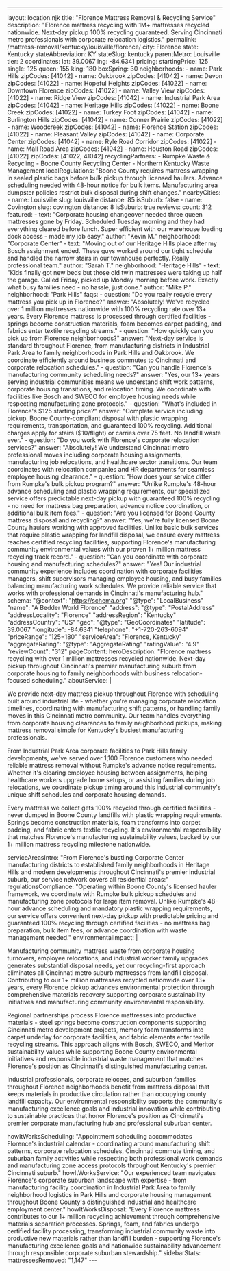 ---
layout: location.njk
title: "Florence Mattress Removal & Recycling Service"
description: "Florence mattress recycling with 1M+ mattresses recycled nationwide. Next-day pickup 100% recycling guaranteed. Serving Cincinnati metro professionals with corporate relocation logistics."
permalink: /mattress-removal/kentucky/louisville/florence/
city: Florence state: Kentucky stateAbbreviation: KY stateSlug: kentucky parentMetro: Louisville tier: 2 coordinates: lat: 39.0067 lng: -84.6341 pricing: startingPrice: 125 single: 125 queen: 155 king: 180 boxSpring: 30 neighborhoods: - name: Park Hills zipCodes: [41042] - name: Oakbrook zipCodes: [41042] - name: Devon zipCodes: [41022] - name: Hopeful Heights zipCodes: [41022] - name: Downtown Florence zipCodes: [41022] - name: Valley View zipCodes: [41022] - name: Ridge View zipCodes: [41042] - name: Industrial Park Area zipCodes: [41042] - name: Heritage Hills zipCodes: [41022] - name: Boone Creek zipCodes: [41022] - name: Turkey Foot zipCodes: [41042] - name: Burlington Hills zipCodes: [41042] - name: Conner Prairie zipCodes: [41022] - name: Woodcreek zipCodes: [41042] - name: Florence Station zipCodes: [41022] - name: Pleasant Valley zipCodes: [41042] - name: Corporate Center zipCodes: [41042] - name: Ryle Road Corridor zipCodes: [41022] - name: Mall Road Area zipCodes: [41042] - name: Houston Road zipCodes: [41022] zipCodes: [41022, 41042] recyclingPartners: - Rumpke Waste & Recycling - Boone County Recycling Center - Northern Kentucky Waste Management localRegulations: "Boone County requires mattress wrapping in sealed plastic bags before bulk pickup through licensed haulers. Advance scheduling needed with 48-hour notice for bulk items. Manufacturing area dumpster policies restrict bulk disposal during shift changes." nearbyCities: - name: Louisville slug: louisville distance: 85 isSuburb: false - name: Covington slug: covington distance: 8 isSuburb: true reviews: count: 312 featured: - text: "Corporate housing changeover needed three queen mattresses gone by Friday. Scheduled Tuesday morning and they had everything cleared before lunch. Super efficient with our warehouse loading dock access - made my job easy." author: "Kevin M." neighborhood: "Corporate Center" - text: "Moving out of our Heritage Hills place after my Bosch assignment ended. These guys worked around our tight schedule and handled the narrow stairs in our townhouse perfectly. Really professional team." author: "Sarah T." neighborhood: "Heritage Hills" - text: "Kids finally got new beds but those old twin mattresses were taking up half the garage. Called Friday, picked up Monday morning before work. Exactly what busy families need - no hassle, just done." author: "Mike P." neighborhood: "Park Hills" faqs: - question: "Do you really recycle every mattress you pick up in Florence?" answer: "Absolutely! We've recycled over 1 million mattresses nationwide with 100% recycling rate over 13+ years. Every Florence mattress is processed through certified facilities - springs become construction materials, foam becomes carpet padding, and fabrics enter textile recycling streams." - question: "How quickly can you pick up from Florence neighborhoods?" answer: "Next-day service is standard throughout Florence, from manufacturing districts in Industrial Park Area to family neighborhoods in Park Hills and Oakbrook. We coordinate efficiently around business commutes to Cincinnati and corporate relocation schedules." - question: "Can you handle Florence's manufacturing community scheduling needs?" answer: "Yes, our 13+ years serving industrial communities means we understand shift work patterns, corporate housing transitions, and relocation timing. We coordinate with facilities like Bosch and SWECO for employee housing needs while respecting manufacturing zone protocols." - question: "What's included in Florence's $125 starting price?" answer: "Complete service including pickup, Boone County-compliant disposal with plastic wrapping requirements, transportation, and guaranteed 100% recycling. Additional charges apply for stairs ($10/flight) or carries over 75 feet. No landfill waste ever." - question: "Do you work with Florence's corporate relocation services?" answer: "Absolutely! We understand Cincinnati metro professional moves including corporate housing assignments, manufacturing job relocations, and healthcare sector transitions. Our team coordinates with relocation companies and HR departments for seamless employee housing clearance." - question: "How does your service differ from Rumpke's bulk pickup program?" answer: "Unlike Rumpke's 48-hour advance scheduling and plastic wrapping requirements, our specialized service offers predictable next-day pickup with guaranteed 100% recycling - no need for mattress bag preparation, advance notice coordination, or additional bulk item fees." - question: "Are you licensed for Boone County mattress disposal and recycling?" answer: "Yes, we're fully licensed Boone County haulers working with approved facilities. Unlike basic bulk services that require plastic wrapping for landfill disposal, we ensure every mattress reaches certified recycling facilities, supporting Florence's manufacturing community environmental values with our proven 1+ million mattress recycling track record." - question: "Can you coordinate with corporate housing and manufacturing schedules?" answer: "Yes! Our industrial community experience includes coordination with corporate facilities managers, shift supervisors managing employee housing, and busy families balancing manufacturing work schedules. We provide reliable service that works with professional demands in Cincinnati's manufacturing hub." schema: "@context": "https://schema.org" "@type": "LocalBusiness" "name": "A Bedder World Florence" "address": "@type": "PostalAddress" "addressLocality": "Florence" "addressRegion": "Kentucky" "addressCountry": "US" "geo": "@type": "GeoCoordinates" "latitude": 39.0067 "longitude": -84.6341 "telephone": "+1-720-263-6094" "priceRange": "$125-$180" "serviceArea": "Florence, Kentucky" "aggregateRating": "@type": "AggregateRating" "ratingValue": "4.9" "reviewCount": "312" pageContent: heroDescription: "Florence mattress recycling with over 1 million mattresses recycled nationwide. Next-day pickup throughout Cincinnati's premier manufacturing suburb from corporate housing to family neighborhoods with business relocation-focused scheduling." aboutService: | <p>We provide next-day mattress pickup throughout Florence with scheduling built around industrial life - whether you're managing corporate relocation timelines, coordinating with manufacturing shift patterns, or handling family moves in this Cincinnati metro community. Our team handles everything from corporate housing clearances to family neighborhood pickups, making mattress removal simple for Kentucky's busiest manufacturing professionals.</p> <p>From Industrial Park Area corporate facilities to Park Hills family developments, we've served over 1,100 Florence customers who needed reliable mattress removal without Rumpke's advance notice requirements. Whether it's clearing employee housing between assignments, helping healthcare workers upgrade home setups, or assisting families during job relocations, we coordinate pickup timing around this industrial community's unique shift schedules and corporate housing demands.</p> <p>Every mattress we collect gets 100% recycled through certified facilities - never dumped in Boone County landfills with plastic wrapping requirements. Springs become construction materials, foam transforms into carpet padding, and fabric enters textile recycling. It's environmental responsibility that matches Florence's manufacturing sustainability values, backed by our 1+ million mattress recycling milestone nationwide.</p> serviceAreasIntro: "From Florence's bustling Corporate Center manufacturing districts to established family neighborhoods in Heritage Hills and modern developments throughout Cincinnati's premier industrial suburb, our service network covers all residential areas:" regulationsCompliance: "Operating within Boone County's licensed hauler framework, we coordinate with Rumpke bulk pickup schedules and manufacturing zone protocols for large item removal. Unlike Rumpke's 48-hour advance scheduling and mandatory plastic wrapping requirements, our service offers convenient next-day pickup with predictable pricing and guaranteed 100% recycling through certified facilities - no mattress bag preparation, bulk item fees, or advance coordination with waste management needed." environmentalImpact: | <p>Manufacturing community mattress waste from corporate housing turnovers, employee relocations, and industrial worker family upgrades generates substantial disposal needs, yet our recycling-first approach eliminates all Cincinnati metro suburb mattresses from landfill disposal. Contributing to our 1+ million mattresses recycled nationwide over 13+ years, every Florence pickup advances environmental protection through comprehensive materials recovery supporting corporate sustainability initiatives and manufacturing community environmental responsibility.</p> <p>Regional partnerships process Florence mattresses into productive materials - steel springs become construction components supporting Cincinnati metro development projects, memory foam transforms into carpet underlay for corporate facilities, and fabric elements enter textile recycling streams. This approach aligns with Bosch, SWECO, and Meritor sustainability values while supporting Boone County environmental initiatives and responsible industrial waste management that matches Florence's position as Cincinnati's distinguished manufacturing center.</p> <p>Industrial professionals, corporate relocees, and suburban families throughout Florence neighborhoods benefit from mattress disposal that keeps materials in productive circulation rather than occupying county landfill capacity. Our environmental responsibility supports the community's manufacturing excellence goals and industrial innovation while contributing to sustainable practices that honor Florence's position as Cincinnati's premier corporate manufacturing hub and professional suburban center.</p> howItWorksScheduling: "Appointment scheduling accommodates Florence's industrial calendar - coordinating around manufacturing shift patterns, corporate relocation schedules, Cincinnati commute timing, and suburban family activities while respecting both professional work demands and manufacturing zone access protocols throughout Kentucky's premier Cincinnati suburb." howItWorksService: "Our experienced team navigates Florence's corporate suburban landscape with expertise - from manufacturing facility coordination in Industrial Park Area to family neighborhood logistics in Park Hills and corporate housing management throughout Boone County's distinguished industrial and healthcare employment center." howItWorksDisposal: "Every Florence mattress contributes to our 1+ million recycling achievement through comprehensive materials separation processes. Springs, foam, and fabrics undergo certified facility processing, transforming industrial community waste into productive new materials rather than landfill burden - supporting Florence's manufacturing excellence goals and nationwide sustainability advancement through responsible corporate suburban stewardship." sidebarStats: mattressesRemoved: "1,147" ---